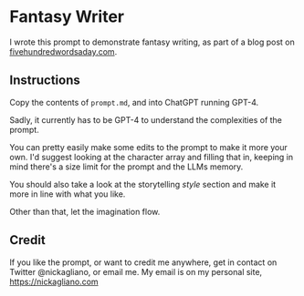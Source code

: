 # Fantasy Writer

I wrote this prompt to demonstrate fantasy writing, as part of a blog post on [fivehundredwordsaday.com](https://www.fivehundredwordsaday.com/gpt).

## Instructions

Copy the contents of `prompt.md`, and into ChatGPT running GPT-4.

Sadly, it currently has to be GPT-4 to understand the complexities of the prompt.

You can pretty easily make some edits to the prompt to make it more your own. I'd suggest looking at the character array and filling that in, keeping in mind there's a size limit for the prompt and the LLMs memory.

You should also take a look at the storytelling _style_ section and make it more in line with what you like.

Other than that, let the imagination flow.

## Credit
If you like the prompt, or want to credit me anywhere, get in contact on Twitter @nickagliano, or email me. My email is on my personal site, https://nickagliano.com
